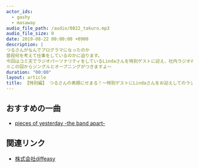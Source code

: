```yaml
---
actor_ids:
  - gashy
  - masaway
audio_file_path: /audio/0822_takuro.mp3
audio_file_size: 0
date: 2019-08-22 00:00:00 +0900
description: |
つるさんがなんでプログラマになったのか
普段何を考えて仕事をしているのかに迫ります。
今回はコミ天でラジオパーソナリティをしているLindaさんを特別ゲストに迎え、社内ラジオのクオリティアップを目指します！
※この回からジングルとオープニングがつきますよ〜
duration: "00:00"
layout: article
title: 【特別編】 つるさんの素顔にせまる！〜特別ゲストにLindaさんをお迎えしてのラジオ放送〜
---
```


## おすすめの一曲
- [pieces of yesterday -the band apart-](https://www.youtube.com/watch?v=0NL-iEhdRaI)

## 関連リンク

- [株式会社diffeasy](https://diffeasy.com/)
